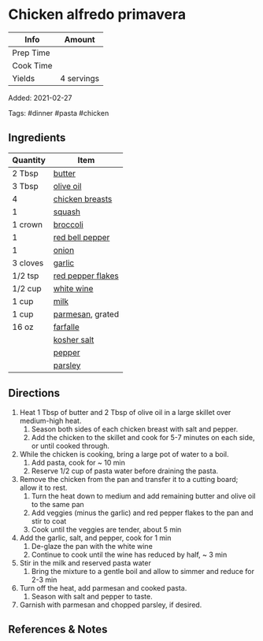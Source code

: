 # Chicken alfredo primavera

| Info      | Amount     |
| --------- | ---------- |
| Prep Time |            |
| Cook Time |            |
| Yields    | 4 servings |

Added: 2021-02-27

Tags: #dinner #pasta #chicken

## Ingredients

| Quantity | Item                                                        |
| -------- | ----------------------------------------------------------- |
| 2 Tbsp   | [butter](../_ingredients/butter.md)                         |
| 3 Tbsp   | [olive oil](../_ingredients/olive%20oil.md)                 |
| 4        | [chicken breasts](../_ingredients/chicken%20breast.md)      |
| 1        | [squash](../_ingredients/squash.md)                         |
| 1 crown  | [broccoli](../_ingredients/broccoli.md)                     |
| 1        | [red bell pepper](../_ingredients/bell%20pepper.md)         |
| 1        | [onion](../_ingredients/onion.md)                           |
| 3 cloves | [garlic](../_ingredients/garlic.md)                         |
| 1/2 tsp  | [red pepper flakes](../_ingredients/red%20pepper%flakes.md) |
| 1/2 cup  | [white wine](../_ingredients/white%20wine.md)               |
| 1 cup    | [milk](../_ingredients/milk.md)                             |
| 1 cup    | [parmesan](../_ingredients/parmesan.md), grated             |
| 16 oz    | [farfalle](../_ingredients/farfalle.md)                     |
|          | [kosher salt](../_ingredients/kosher%20salt.md)             |
|          | [pepper](../_ingredients/pepper.md)                         |
|          | [parsley](../_ingredients/parsley.md)                       |

## Directions

1. Heat 1 Tbsp of butter and 2 Tbsp of olive oil in a large skillet over medium-high heat.
    1. Season both sides of each chicken breast with salt and pepper.
    2. Add the chicken to the skillet and cook for 5-7 minutes on each side, or until cooked through.
2. While the chicken is cooking, bring a large pot of water to a boil.
    1. Add pasta, cook for ~ 10 min
    2. Reserve 1/2 cup of pasta water before draining the pasta.
3. Remove the chicken from the pan and transfer it to a cutting board; allow it to rest.
    1. Turn the heat down to medium and add remaining butter and olive oil to the same pan
    2. Add veggies (minus the garlic) and red pepper flakes to the pan and stir to coat
    3. Cook until the veggies are tender, about 5 min
4. Add the garlic, salt, and pepper, cook for 1 min
    1. De-glaze the pan with the white wine
    2. Continue to cook until the wine has reduced by half, ~ 3 min
5. Stir in the milk and reserved pasta water
    1. Bring the mixture to a gentle boil and allow to simmer and reduce for 2-3 min
6. Turn off the heat, add parmesan and cooked pasta.
    1. Season with salt and pepper to taste.
7. Garnish with parmesan and chopped parsley, if desired.

## References & Notes

[^1]: [Original recipe](https://www.youtube.com/watch?v=qCIbq8HywpQ)
